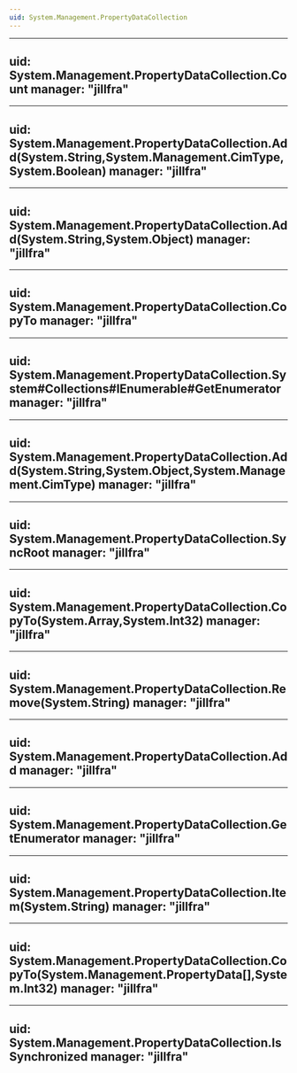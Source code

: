 ```yaml
---
uid: System.Management.PropertyDataCollection
---
```


---
uid: System.Management.PropertyDataCollection.Count
manager: "jillfra"
---

---
uid: System.Management.PropertyDataCollection.Add(System.String,System.Management.CimType,System.Boolean)
manager: "jillfra"
---

---
uid: System.Management.PropertyDataCollection.Add(System.String,System.Object)
manager: "jillfra"
---

---
uid: System.Management.PropertyDataCollection.CopyTo
manager: "jillfra"
---

---
uid: System.Management.PropertyDataCollection.System#Collections#IEnumerable#GetEnumerator
manager: "jillfra"
---

---
uid: System.Management.PropertyDataCollection.Add(System.String,System.Object,System.Management.CimType)
manager: "jillfra"
---

---
uid: System.Management.PropertyDataCollection.SyncRoot
manager: "jillfra"
---

---
uid: System.Management.PropertyDataCollection.CopyTo(System.Array,System.Int32)
manager: "jillfra"
---

---
uid: System.Management.PropertyDataCollection.Remove(System.String)
manager: "jillfra"
---

---
uid: System.Management.PropertyDataCollection.Add
manager: "jillfra"
---

---
uid: System.Management.PropertyDataCollection.GetEnumerator
manager: "jillfra"
---

---
uid: System.Management.PropertyDataCollection.Item(System.String)
manager: "jillfra"
---

---
uid: System.Management.PropertyDataCollection.CopyTo(System.Management.PropertyData[],System.Int32)
manager: "jillfra"
---

---
uid: System.Management.PropertyDataCollection.IsSynchronized
manager: "jillfra"
---
